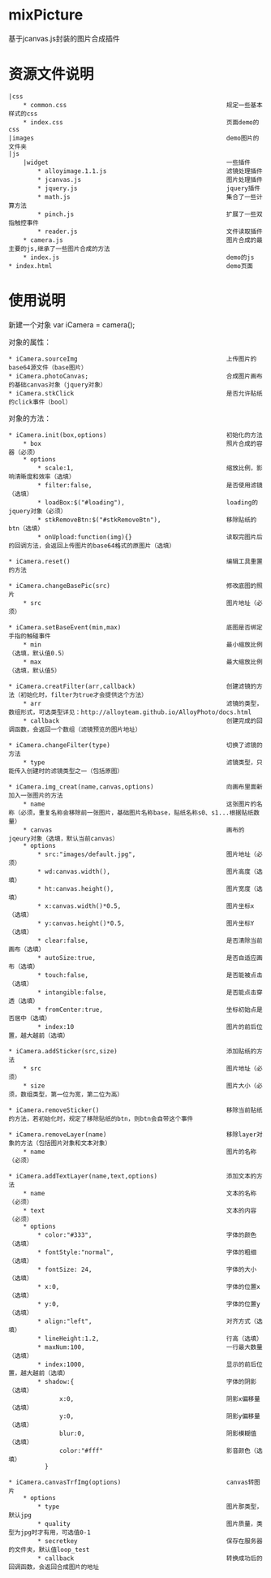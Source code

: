 # mixPicture
基于jcanvas.js封装的图片合成插件

# 资源文件说明
	|css
		* common.css											规定一些基本样式的css
		* index.css												页面demo的css
	|images														demo图片的文件夹
	|js
		|widget													一些插件
			* alloyimage.1.1.js 								滤镜处理插件
			* jcanvas.js 										图片处理插件
			* jquery.js 										jquery插件
			* math.js 											集合了一些计算方法
			* pinch.js 											扩展了一些双指触控事件
			* reader.js 										文件读取插件
		* camera.js 											图片合成的最主要的js,继承了一些图片合成的方法
		* index.js 												demo的js
	* index.html 												demo页面

# 使用说明

新建一个对象 var iCamera = camera();

对象的属性：
	
	* iCamera.sourceImg											上传图片的base64源文件（base图片）
    * iCamera.photoCanvas;										合成图片画布的基础canvas对象（jquery对象）
    * iCamera.stkClick											是否允许贴纸的click事件（bool）
							
对象的方法：

	* iCamera.init(box,options)									初始化的方法
		* box													照片合成的容器（必须）
		* options					
			* scale:1,											缩放比例，影响清晰度和效率（选填）
    		* filter:false,										是否使用滤镜（选填）
    		* loadBox:$("#loading"),							loading的jquery对象（必须）
    		* stkRemoveBtn:$("#stkRemoveBtn"),					移除贴纸的btn（选填）
    		* onUpload:function(img){} 							读取完图片后的回调方法，会返回上传图片的base64格式的原图片（选填）

    * iCamera.reset()  											编辑工具重置的方法

    * iCamera.changeBasePic(src) 								修改底图的照片
    	* src 													图片地址（必须）

    * iCamera.setBaseEvent(min,max) 							底图是否绑定手指的触碰事件
    	* min 													最小缩放比例（选填，默认值0.5）
    	* max													最大缩放比例（选填，默认值5）

    * iCamera.creatFilter(arr,callback)							创建滤镜的方法（初始化时，filter为true才会提供这个方法）
    	* arr													滤镜的类型，数组形式，可选类型详见：http://alloyteam.github.io/AlloyPhoto/docs.html
    	* callback												创建完成的回调函数，会返回一个数组（滤镜预览的图片地址）

    * iCamera.changeFilter(type)								切换了滤镜的方法
    	* type 													滤镜类型，只能传入创建时的滤镜类型之一（包括原图）

    * iCamera.img_creat(name,canvas,options)					向画布里面新加入一张图片的方法
    	* name 													这张图片的名称（必须，重复名称会移除前一张图片，基础图片名称base，贴纸名称s0、s1...根据贴纸数量）
    	* canvas 												画布的jqeury对象（选填，默认当前canvas）
    	* options
    		* src:"images/default.jpg",							图片地址（必须）
			* wd:canvas.width(),								图片高度（选填）
			* ht:canvas.height(),								图片宽度（选填）
			* x:canvas.width()*0.5,								图片坐标x（选填）
			* y:canvas.height()*0.5,							图片坐标Y（选填）
			* clear:false,										是否清除当前画布（选填）
			* autoSize:true,									是否自适应画布（选填）
			* touch:false,										是否能被点击（选填）
			* intangible:false,									是否能点击穿透（选填）
			* fromCenter:true,									坐标初始点是否居中（选填）
			* index:10											图片的前后位置，越大越前（选填）

	* iCamera.addSticker(src,size)								添加贴纸的方法
		* src  													图片地址（必须）
		* size 													图片大小（必须，数组类型，第一位为宽，第二位为高）

	* iCamera.removeSticker()									移除当前贴纸的方法，若初始化时，规定了移除贴纸的btn，则btn会自带这个事件

	* iCamera.removeLayer(name)									移除layer对象的方法（包括图片对象和文本对象）
		* name 													图片的名称（必须）

	* iCamera.addTextLayer(name,text,options)					添加文本的方法
		* name													文本的名称（必须）
		* text 													文本的内容（必须）
		* options 												
			* color:"#333",										字体的颜色（选填）
			* fontStyle:"normal",								字体的粗细（选填）
			* fontSize: 24,										字体的大小（选填）
			* x:0,												字体的位置x（选填）
			* y:0,												字体的位置y（选填）
			* align:"left",										对齐方式（选填）
			* lineHeight:1.2,									行高（选填）
			* maxNum:100,										一行最大数量（选填）
			* index:1000,										显示的前后位置，越大越前（选填）
			* shadow:{											字体的阴影（选填）
				  x:0,											阴影x偏移量（选填）
				  y:0,											阴影y偏移量（选填）
				  blur:0,										阴影模糊值（选填）
				  color:"#fff"									影音颜色（选填）
			  }

	* iCamera.canvasTrfImg(options)								canvas转图片
		* options
			* type 												图片那类型，默认jpg
			* quality											图片质量，类型为jpg时才有用，可选值0-1
			* secretkey											保存在服务器的文件夹，默认值loop_test
			* callback											转换成功后的回调函数，会返回合成图片的地址